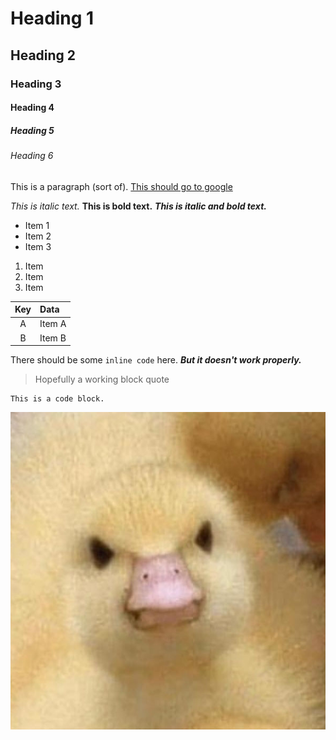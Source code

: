 # Heading 1
## Heading 2
### Heading 3
#### Heading 4
##### Heading 5
###### Heading 6

This is a paragraph (sort of).
[This should go to google](https://google.com)

*This is italic text.*
**This is bold text.**
***This is italic and bold text.***

- Item 1
- Item 2
- Item 3

1. Item
2. Item
3. Item

| Key     | Data                    |
|:-------:|:------------------------|
| A       | Item A                  |
| B       | Item B                  |

There should be some `inline code` here.
***But it doesn't work properly.***

> Hopefully a working block quote

```
This is a code block.
```

![Duck](picture.jpg "An angry duck")